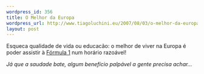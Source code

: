 ```yaml
--- 
wordpress_id: 356
title: O Melhor da Europa
wordpress_url: http://www.tiagoluchini.eu/2007/08/03/o-melhor-da-europa/
layout: post
---
```

Esqueca qualidade de vida ou educacão: o melhor de viver na Europa é poder assistir à <a href="http://www.formula1.com/" target="_blank">Fórmula 1</a> num horário razoável!

<em>Já que a saudade bate, algum benefício palpável a gente precisa achar...</em>
